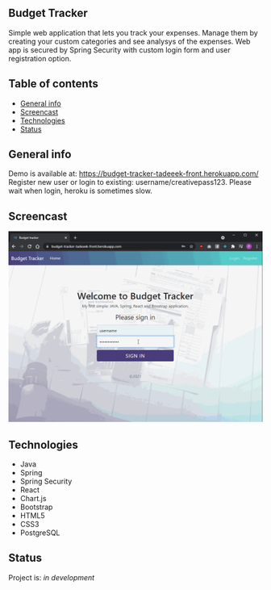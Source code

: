 ## Budget Tracker

Simple web application that lets you track your expenses. Manage them by creating your custom categories and see analysys of the expenses. Web app is secured by Spring Security with custom login form and user registration option.

## Table of contents

- [General info](#general-info)
- [Screencast](#screencast)
- [Technologies](#technologies)
- [Status](#status)

## General info

Demo is available at: https://budget-tracker-tadeeek-front.herokuapp.com/
Register new user or login to existing: username/creativepass123.
Please wait when login, heroku is sometimes slow.

## Screencast

![Budget tracker screencast](screencast-budget-tracker.gif)

## Technologies

- Java
- Spring
- Spring Security
- React
- Chart.js
- Bootstrap
- HTML5
- CSS3
- PostgreSQL

## Status

Project is: _in development_
